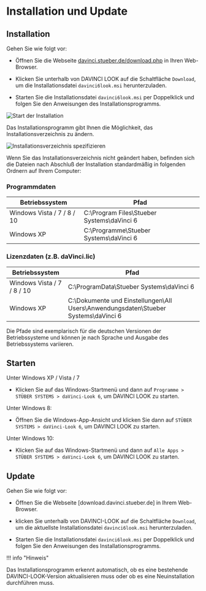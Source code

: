 # Installation und Update

## Installation

Gehen Sie wie folgt vor:

* Öffnen Sie die Webseite [davinci.stueber.de/download.php] in Ihren Web-Browser.

* Klicken Sie unterhalb von DAVINCI LOOK auf die Schaltfläche `Download`, um die Installationsdatei `davinci6look.msi` herunterzuladen.

* Starten Sie die Installationsdatei ``davinci6look.msi`` per Doppelklick und folgen Sie den Anweisungen des Installationsprogramms.

![Start der Installation ](/assets/images/welcome-look.png)

Das Installationsprogramm gibt Ihnen die Möglichkeit, das Installationsverzeichnis zu ändern.

![Installationsverzeichnis spezifizieren ](/assets/images/enter-folder-look.png)
  
Wenn Sie das Installationsverzeichnis nicht geändert haben, befinden sich die Dateien nach Abschluß der Installation standardmäßig in folgenden Ordnern auf Ihrem Computer:

### Programmdaten

Betriebssystem             | Pfad
-------------------------- | -------------
Windows Vista / 7 / 8 / 10 | C:\Program Files\Stueber Systems\daVinci 6
Windows XP                 | C:\Programme\Stueber Systems\daVinci 6

### Lizenzdaten (z.B. daVinci.lic)

Betriebssystem             | Pfad
-------------------------- | -------------
Windows Vista / 7 / 8 / 10 | C:\ProgramData\Stueber Systems\daVinci 6
Windows XP                 | C:\Dokumente und Einstellungen\All Users\Anwendungsdaten\Stueber Systems\daVinci 6

Die Pfade sind exemplarisch für die deutschen Versionen der Betriebssysteme und können je nach Sprache und Ausgabe des Betriebssystems variieren.

## Starten

Unter Windows XP / Vista / 7

* Klicken Sie auf das Windows-Startmenü und dann auf `Programme > STÜBER SYSTEMS > daVinci-Look 6`, um DAVINCI LOOK zu starten.

Unter Windows 8:

* Öffnen Sie die Windows-App-Ansicht und klicken Sie dann auf `STÜBER SYSTEMS > daVinci-Look 6`, um DAVINCI LOOK zu starten.

Unter Windows 10:

* Klicken Sie auf das Windows-Startmenü und dann auf `Alle Apps > STÜBER SYSTEMS > daVinci-Look 6`, um DAVINCI LOOK zu starten.

## Update

Gehen Sie wie folgt vor:

* Öffnen Sie die Webseite [download.davinci.stueber.de] in Ihrem Web-Browser.

* klicken Sie unterhalb von DAVINCI-LOOK auf die Schaltfläche `Download`, um die aktuellste Installationsdatei `davinci6look.msi` herunterzuladen.

* Starten Sie die Installationsdatei ``davinci6look.msi`` per Doppelklick und folgen Sie den Anweisungen des Installationsprogramms.

!!! info "Hinweis"

   Das Installationsprogramm erkennt automatisch, ob es eine bestehende DAVINCI-LOOK-Version aktualisieren muss oder ob es eine Neuinstallation durchführen muss.

[davinci.stueber.de/download.php]: http://davinci.stueber.de/download.php
